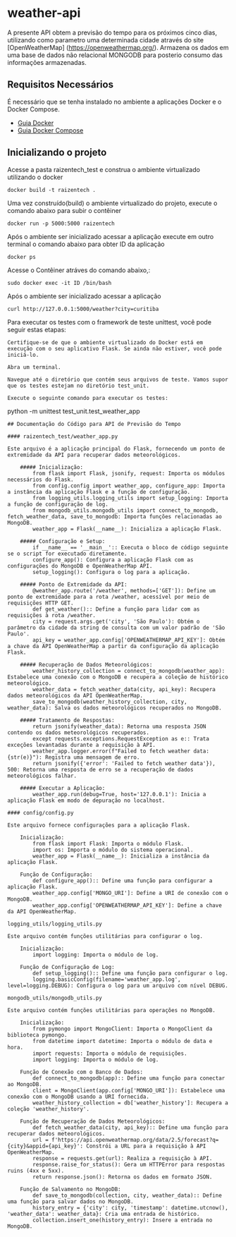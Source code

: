 # weather-api

A presente API obtem a previsão do tempo para os próximos cinco dias, utilizando como parametro uma determinada cidade através do site [OpenWeatherMap] (https://openweathermap.org/). Armazena os dados em uma base de dados não relacional MONGODB para posterio consumo das informações armazenadas.

## Requisitos Necessários 

É necessário que se tenha instalado no ambiente a aplicações Docker e o Docker Compose.

- [Guia Docker](https://docs.docker.com/get-docker/)
- [Guia Docker Compose](https://docs.docker.com/compose/install/)


## Inicializando o projeto

Acesse a pasta raizentech_test e construa o ambiente virtualizado utilizando o docker

```
docker build -t raizentech .
```

Uma vez construído(build) o ambiente virtualizado do projeto, execute o comando abaixo para subir o contêiner

```
docker run -p 5000:5000 raizentech
```
Após o ambiente ser inicializado acessar a aplicação execute em outro terminal o comando abaixo para obter ID da aplicação
```
docker ps

```

Acesse o Contêiner atráves do comando abaixo,:

```
sudo docker exec -it ID /bin/bash

```
Após o ambiente ser inicializado acessar a aplicação

```
curl http://127.0.0.1:5000/weather?city=curitiba

```
Para executar os testes com o framework de teste unittest, você pode seguir estas etapas:

    Certifique-se de que o ambiente virtualizado do Docker está em execução com o seu aplicativo Flask. Se ainda não estiver, você pode iniciá-lo.

    Abra um terminal.

    Navegue até o diretório que contém seus arquivos de teste. Vamos supor que os testes estejam no diretório test_unit.

    Execute o seguinte comando para executar os testes:

python -m unittest test_unit.test_weather_app

```
## Documentação do Código para API de Previsão do Tempo

#### raizentech_test/weather_app.py

Este arquivo é a aplicação principal do Flask, fornecendo um ponto de extremidade da API para recuperar dados meteorológicos.

    ##### Inicialização:
        from flask import Flask, jsonify, request: Importa os módulos necessários do Flask.
        from config.config import weather_app, configure_app: Importa a instância da aplicação Flask e a função de configuração.
        from logging_utils.logging_utils import setup_logging: Importa a função de configuração de log.
        from mongodb_utils.mongodb_utils import connect_to_mongodb, fetch_weather_data, save_to_mongodb: Importa funções relacionadas ao MongoDB.
        weather_app = Flask(__name__): Inicializa a aplicação Flask.

    ##### Configuração e Setup:
        if __name__ == '__main__':: Executa o bloco de código seguinte se o script for executado diretamente.
        configure_app(): Configura a aplicação Flask com as configurações do MongoDB e OpenWeatherMap API.
        setup_logging(): Configura o log para a aplicação.

    ##### Ponto de Extremidade da API:
        @weather_app.route('/weather', methods=['GET']): Define um ponto de extremidade para a rota /weather, acessível por meio de requisições HTTP GET.
        def get_weather():: Define a função para lidar com as requisições à rota /weather.
        city = request.args.get('city', 'São Paulo'): Obtém o parâmetro da cidade da string de consulta com um valor padrão de 'São Paulo'.
        api_key = weather_app.config['OPENWEATHERMAP_API_KEY']: Obtém a chave da API OpenWeatherMap a partir da configuração da aplicação Flask.

    ##### Recuperação de Dados Meteorológicos:
        weather_history_collection = connect_to_mongodb(weather_app): Estabelece uma conexão com o MongoDB e recupera a coleção de histórico meteorológico.
        weather_data = fetch_weather_data(city, api_key): Recupera dados meteorológicos da API OpenWeatherMap.
        save_to_mongodb(weather_history_collection, city, weather_data): Salva os dados meteorológicos recuperados no MongoDB.

    ##### Tratamento de Respostas:
        return jsonify(weather_data): Retorna uma resposta JSON contendo os dados meteorológicos recuperados.
        except requests.exceptions.RequestException as e:: Trata exceções levantadas durante a requisição à API.
        weather_app.logger.error(f"Failed to fetch weather data: {str(e)}"): Registra uma mensagem de erro.
        return jsonify({'error': 'Failed to fetch weather data'}), 500: Retorna uma resposta de erro se a recuperação de dados meteorológicos falhar.

    ##### Executar a Aplicação:
        weather_app.run(debug=True, host='127.0.0.1'): Inicia a aplicação Flask em modo de depuração no localhost.

#### config/config.py

Este arquivo fornece configurações para a aplicação Flask.

    Inicialização:
        from flask import Flask: Importa o módulo Flask.
        import os: Importa o módulo do sistema operacional.
        weather_app = Flask(__name__): Inicializa a instância da aplicação Flask.

    Função de Configuração:
        def configure_app():: Define uma função para configurar a aplicação Flask.
        weather_app.config['MONGO_URI']: Define a URI de conexão com o MongoDB.
        weather_app.config['OPENWEATHERMAP_API_KEY']: Define a chave da API OpenWeatherMap.

logging_utils/logging_utils.py

Este arquivo contém funções utilitárias para configurar o log.

    Inicialização:
        import logging: Importa o módulo de log.

    Função de Configuração de Log:
        def setup_logging():: Define uma função para configurar o log.
        logging.basicConfig(filename='weather_app.log', level=logging.DEBUG): Configura o log para um arquivo com nível DEBUG.

mongodb_utils/mongodb_utils.py

Este arquivo contém funções utilitárias para operações no MongoDB.

    Inicialização:
        from pymongo import MongoClient: Importa o MongoClient da biblioteca pymongo.
        from datetime import datetime: Importa o módulo de data e hora.
        import requests: Importa o módulo de requisições.
        import logging: Importa o módulo de log.

    Função de Conexão com o Banco de Dados:
        def connect_to_mongodb(app):: Define uma função para conectar ao MongoDB.
        client = MongoClient(app.config['MONGO_URI']): Estabelece uma conexão com o MongoDB usando a URI fornecida.
        weather_history_collection = db['weather_history']: Recupera a coleção 'weather_history'.

    Função de Recuperação de Dados Meteorológicos:
        def fetch_weather_data(city, api_key):: Define uma função para recuperar dados meteorológicos.
        url = f'https://api.openweathermap.org/data/2.5/forecast?q={city}&appid={api_key}': Constrói a URL para a requisição à API OpenWeatherMap.
        response = requests.get(url): Realiza a requisição à API.
        response.raise_for_status(): Gera um HTTPError para respostas ruins (4xx e 5xx).
        return response.json(): Retorna os dados em formato JSON.

    Função de Salvamento no MongoDB:
        def save_to_mongodb(collection, city, weather_data):: Define uma função para salvar dados no MongoDB.
        history_entry = {'city': city, 'timestamp': datetime.utcnow(), 'weather_data': weather_data}: Cria uma entrada de histórico.
        collection.insert_one(history_entry): Insere a entrada no MongoDB.
